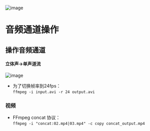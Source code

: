![image](https://github.com/Tinywan/PHP_Experience/blob/master/Public/Common/static/images/ffmpeg.png)
# 音频通道操作
## 操作音频通道
#### 立体声→单声道流
![image](https://trac.ffmpeg.org/raw-attachment/wiki/AudioChannelManipulation/stereo_mono.png)
*  为了切换帧率到24fps：     
    `ffmpeg -i input.avi -r 24 output.avi`
### 视频
*  FFmpeg concat 协议：     
    `ffmpeg -i "concat:02.mp4|03.mp4" -c copy concat_output.mp4`
    
  
      

    
